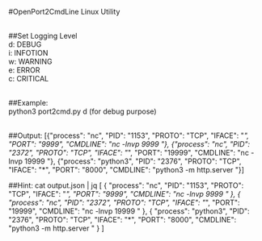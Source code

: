 #OpenPort2CmdLine Linux Utility<br /><br />

##Set Logging Level<br />
  d: DEBUG<br />
  i: INFOTION<br />
  w: WARNING<br />
  e: ERROR<br />
  c: CRITICAL<br /><br />

##Example:<br />
  python3 port2cmd.py d (for debug purpose)<br /><br />

##Output:
  [{"process": "nc", "PID": "1153", "PROTO": "TCP", "IFACE": "*", "PORT": "9999", "CMDLINE": "nc -lnvp 9999 "}, {"process": "nc", "PID": "2372", "PROTO": "TCP", "IFACE": "*", "PORT": "19999", "CMDLINE": "nc -lnvp 19999 "}, {"process": "python3", "PID": "2376", "PROTO": "TCP", "IFACE": "*", "PORT": "8000", "CMDLINE": "python3 -m http.server "}]

##Hint:
cat output.json | jq
  [
    {
      "process": "nc",
      "PID": "1153",
      "PROTO": "TCP",
      "IFACE": "*",
      "PORT": "9999",
      "CMDLINE": "nc -lnvp 9999 "
    },
    {
      "process": "nc",
      "PID": "2372",
      "PROTO": "TCP",
      "IFACE": "*",
      "PORT": "19999",
      "CMDLINE": "nc -lnvp 19999 "
    },
    {
      "process": "python3",
      "PID": "2376",
      "PROTO": "TCP",
      "IFACE": "*",
      "PORT": "8000",
      "CMDLINE": "python3 -m http.server "
    }
  ]